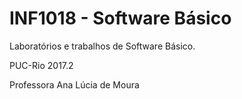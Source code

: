 # INF1018 - Software Básico

Laboratórios e trabalhos de Software Básico.

PUC-Rio 2017.2

Professora Ana Lúcia de Moura
